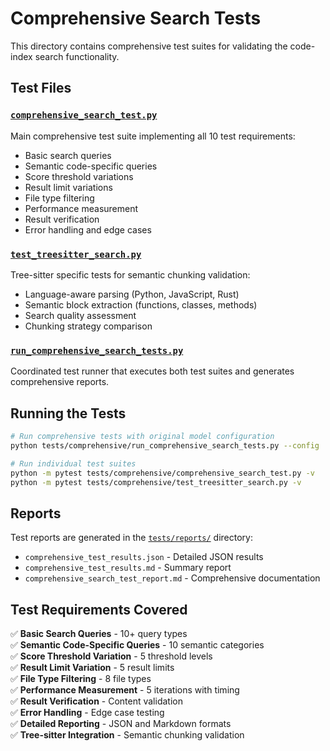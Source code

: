 # Comprehensive Search Tests

This directory contains comprehensive test suites for validating the code-index search functionality.

## Test Files

### [`comprehensive_search_test.py`](comprehensive_search_test.py:1)
Main comprehensive test suite implementing all 10 test requirements:
- Basic search queries
- Semantic code-specific queries  
- Score threshold variations
- Result limit variations
- File type filtering
- Performance measurement
- Result verification
- Error handling and edge cases

### [`test_treesitter_search.py`](test_treesitter_search.py:1)
Tree-sitter specific tests for semantic chunking validation:
- Language-aware parsing (Python, JavaScript, Rust)
- Semantic block extraction (functions, classes, methods)
- Search quality assessment
- Chunking strategy comparison

### [`run_comprehensive_search_tests.py`](run_comprehensive_search_tests.py:1)
Coordinated test runner that executes both test suites and generates comprehensive reports.

## Running the Tests

```bash
# Run comprehensive tests with original model configuration
python tests/comprehensive/run_comprehensive_search_tests.py --config ../search_with_original_model.json

# Run individual test suites
python -m pytest tests/comprehensive/comprehensive_search_test.py -v
python -m pytest tests/comprehensive/test_treesitter_search.py -v
```

## Reports

Test reports are generated in the [`tests/reports/`](../reports/) directory:
- `comprehensive_test_results.json` - Detailed JSON results
- `comprehensive_test_results.md` - Summary report
- `comprehensive_search_test_report.md` - Comprehensive documentation

## Test Requirements Covered

✅ **Basic Search Queries** - 10+ query types  
✅ **Semantic Code-Specific Queries** - 10 semantic categories  
✅ **Score Threshold Variation** - 5 threshold levels  
✅ **Result Limit Variation** - 5 result limits  
✅ **File Type Filtering** - 8 file types  
✅ **Performance Measurement** - 5 iterations with timing  
✅ **Result Verification** - Content validation  
✅ **Error Handling** - Edge case testing  
✅ **Detailed Reporting** - JSON and Markdown formats  
✅ **Tree-sitter Integration** - Semantic chunking validation